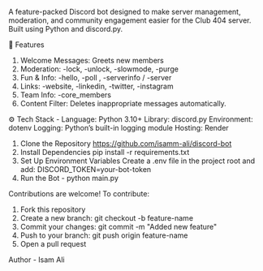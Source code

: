 A feature-packed Discord bot designed to make server management, moderation, and community engagement easier for the Club 404 server. Built using Python and discord.py.

🚀 Features
1. Welcome Messages: Greets new members
2. Moderation: -lock, -unlock, -slowmode, -purge
3. Fun & Info: -hello, -poll <question>, -serverinfo / -server
4. Links: -website, -linkedin, -twitter, -instagram
5. Team Info: -core_members
6. Content Filter: Deletes inappropriate messages automatically.

⚙️ Tech Stack -
Language: Python 3.10+
Library: discord.py
Environment: dotenv
Logging: Python’s built-in logging module
Hosting: Render

1. Clone the Repository
https://github.com/isamm-ali/discord-bot
2. Install Dependencies
pip install -r requirements.txt
3. Set Up Environment Variables
Create a .env file in the project root and add:
DISCORD_TOKEN=your-bot-token
4. Run the Bot - python main.py

Contributions are welcome!
To contribute:
1. Fork this repository
2. Create a new branch: git checkout -b feature-name
3. Commit your changes: git commit -m "Added new feature"
4. Push to your branch: git push origin feature-name
5. Open a pull request

Author - Isam Ali
